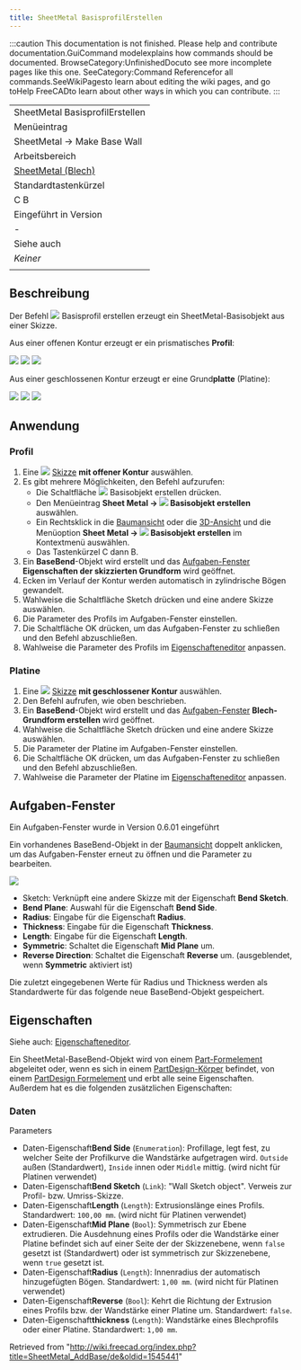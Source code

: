 ```yaml
---
title: SheetMetal BasisprofilErstellen
---
```


:::caution
This documentation is not finished. Please help and contribute documentation.GuiCommand modelexplains how commands should be documented. BrowseCategory:UnfinishedDocuto see more incomplete pages like this one. SeeCategory:Command Referencefor all commands.SeeWikiPagesto learn about editing the wiki pages, and go toHelp FreeCADto learn about other ways in which you can contribute.
:::

|                                                                          |
| ------------------------------------------------------------------------ |
| SheetMetal BasisprofilErstellen                                          |
| Menüeintrag                                                              |
| SheetMetal → Make Base Wall                                              |
| Arbeitsbereich                                                           |
| [SheetMetal (Blech)](/SheetMetal_Workbench/de "SheetMetal Workbench/de") |
| Standardtastenkürzel                                                     |
| C B                                                                      |
| Eingeführt in Version                                                    |
| -                                                                        |
| Siehe auch                                                               |
| _Keiner_                                                                 |
|                                                                          |

## Beschreibung

Der Befehl ![](/images/SheetMetal_AddBase.svg) Basisprofil erstellen erzeugt ein SheetMetal-Basisobjekt aus einer Skizze.

Aus einer offenen Kontur erzeugt er ein prismatisches **Profil**:

![](/images/SheetMetal_AddBase-01.png) ![](/images/Button_right.svg)
![](/images/SheetMetal_AddBase-02.png)

Aus einer geschlossenen Kontur erzeugt er eine Grund**platte** (Platine):

![](/images/SheetMetal_AddBase-03.png) ![](/images/Button_right.svg)
![](/images/SheetMetal_AddBase-04.png)

## Anwendung

### Profil

1. Eine ![](/images/Workbench_Sketcher.svg) [Skizze](/Sketcher_Workbench/de "Sketcher Workbench/de") **mit offener Kontur** auswählen.
2. Es gibt mehrere Möglichkeiten, den Befehl aufzurufen:
   - Die Schaltfläche ![](/images/SheetMetal_AddBase.svg) Basisobjekt erstellen drücken.
   - Den Menüeintrag **Sheet Metal → ![](/images/SheetMetal_AddBase.svg) Basisobjekt erstellen** auswählen.
   - Ein Rechtsklick in die [Baumansicht](/Tree_view/de "Tree view/de") oder die [3D-Ansicht](/3D_view/de "3D view/de") und die Menüoption **Sheet Metal → ![](/images/SheetMetal_AddBase.svg) Basisobjekt erstellen** im Kontextmenü auswählen.
   - Das Tastenkürzel C dann B.
3. Ein **BaseBend**-Objekt wird erstellt und das [Aufgaben-Fenster](/Task_panel/de "Task panel/de") **Eigenschaften der skizzierten Grundform** wird geöffnet.
4. Ecken im Verlauf der Kontur werden automatisch in zylindrische Bögen gewandelt.
5. Wahlweise die Schaltfläche Sketch drücken und eine andere Skizze auswählen.
6. Die Parameter des Profils im Aufgaben-Fenster einstellen.
7. Die Schaltfläche OK drücken, um das Aufgaben-Fenster zu schließen und den Befehl abzuschließen.
8. Wahlweise die Parameter des Profils im [Eigenschafteneditor](/Property_editor/de "Property editor/de") anpassen.

### Platine

1. Eine ![](/images/Workbench_Sketcher.svg) [Skizze](/Sketcher_Workbench/de "Sketcher Workbench/de") **mit geschlossener Kontur** auswählen.
2. Den Befehl aufrufen, wie oben beschrieben.
3. Ein **BaseBend**-Objekt wird erstellt und das [Aufgaben-Fenster](/Task_panel/de "Task panel/de") **Blech-Grundform erstellen** wird geöffnet.
4. Wahlweise die Schaltfläche Sketch drücken und eine andere Skizze auswählen.
5. Die Parameter der Platine im Aufgaben-Fenster einstellen.
6. Die Schaltfläche OK drücken, um das Aufgaben-Fenster zu schließen und den Befehl abzuschließen.
7. Wahlweise die Parameter der Platine im [Eigenschafteneditor](/Property_editor/de "Property editor/de") anpassen.

## Aufgaben-Fenster

Ein Aufgaben-Fenster wurde in Version 0.6.01 eingeführt

Ein vorhandenes BaseBend-Objekt in der [Baumansicht](/Tree_view/de "Tree view/de") doppelt anklicken, um das Aufgaben-Fenster erneut zu öffnen und die Parameter zu bearbeiten.

![](/images/SheetMetal_AddBase-Task.png)

- Sketch: Verknüpft eine andere Skizze mit der Eigenschaft **Bend Sketch**.
- **Bend Plane**: Auswahl für die Eigenschaft **Bend Side**.
- **Radius**: Eingabe für die Eigenschaft **Radius**.
- **Thickness**: Eingabe für die Eigenschaft **Thickness**.
- **Length**: Eingabe für die Eigenschaft **Length**.
- **Symmetric**: Schaltet die Eigenschaft **Mid Plane** um.
- **Reverse Direction**: Schaltet die Eigenschaft **Reverse** um. (ausgeblendet, wenn **Symmetric** aktiviert ist)

Die zuletzt eingegebenen Werte für Radius und Thickness werden als Standardwerte für das folgende neue BaseBend-Objekt gespeichert.

## Eigenschaften

Siehe auch: [Eigenschafteneditor](/Property_editor/de "Property editor/de").

Ein SheetMetal-BaseBend-Objekt wird von einem [Part-Formelement](/Part_Feature/de "Part Feature/de") abgeleitet oder, wenn es sich in einem [PartDesign-Körper](/PartDesign_Body/de "PartDesign Body/de") befindet, von einem [PartDesign Formelement](/PartDesign_Feature/de "PartDesign Feature/de")
und erbt alle seine Eigenschaften. Außerdem hat es die folgenden zusätzlichen Eigenschaften:

### Daten

Parameters

- Daten-Eigenschaft**Bend Side** (`Enumeration`): Profillage, legt fest, zu welcher Seite der Profilkurve die Wandstärke aufgetragen wird. `Outside` außen (Standardwert), `Inside` innen oder `Middle` mittig. (wird nicht für Platinen verwendet)
- Daten-Eigenschaft**Bend Sketch** (`Link`): "Wall Sketch object". Verweis zur Profil- bzw. Umriss-Skizze.
- Daten-Eigenschaft**Length** (`Length`): Extrusionslänge eines Profils. Standardwert: `100,00 mm`. (wird nicht für Platinen verwendet)
- Daten-Eigenschaft**Mid Plane** (`Bool`): Symmetrisch zur Ebene extrudieren. Die Ausdehnung eines Profils oder die Wandstärke einer Platine befindet sich auf einer Seite der der Skizzenebene, wenn `false` gesetzt ist (Standardwert) oder ist symmetrisch zur Skizzenebene, wenn `true` gesetzt ist.
- Daten-Eigenschaft**Radius** (`Length`): Innenradius der automatisch hinzugefügten Bögen. Standardwert: `1,00 mm`. (wird nicht für Platinen verwendet)
- Daten-Eigenschaft**Reverse** (`Bool`): Kehrt die Richtung der Extrusion eines Profils bzw. der Wandstärke einer Platine um. Standardwert: `false`.
- Daten-Eigenschaft**thickness** (`Length`): Wandstärke eines Blechprofils oder einer Platine. Standardwert: `1,00 mm`.

Retrieved from "<http://wiki.freecad.org/index.php?title=SheetMetal_AddBase/de&oldid=1545441>"

